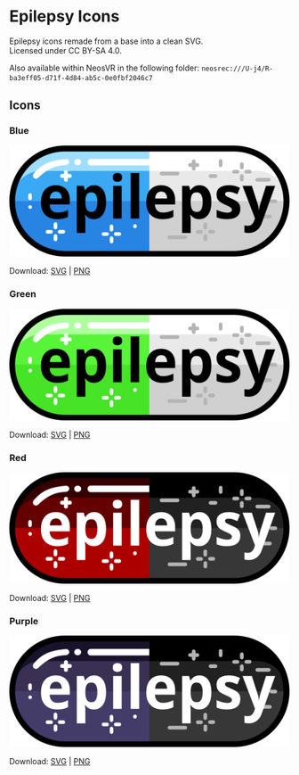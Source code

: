 # Epilepsy Icons

Epilepsy icons remade from a base into a clean SVG.  
Licensed under CC BY-SA 4.0.

Also available within NeosVR in the following folder: `neosrec:///U-j4/R-ba3eff05-d71f-4d84-ab5c-0e0fbf2046c7`

## Icons

### Blue

![blue and white pill with written in black Epilepsy in the middle](epilepsy-blue.svg)

Download: [SVG](epilepsy-blue.svg) | [PNG](epilepsy-blue.png)

### Green

![green and white pill with written in black Epilepsy in the middle](epilepsy-green.svg)

Download: [SVG](epilepsy-green.svg) | [PNG](epilepsy-green.png)

### Red

![red and black pill with written in black Epilepsy in the middle](epilepsy-red.svg)

Download: [SVG](epilepsy-red.svg) | [PNG](epilepsy-red.png)

### Purple

![purple and black pill with written in black Epilepsy in the middle](epilepsy-purple.svg)

Download: [SVG](epilepsy-purple.svg) | [PNG](epilepsy-purple.png)
